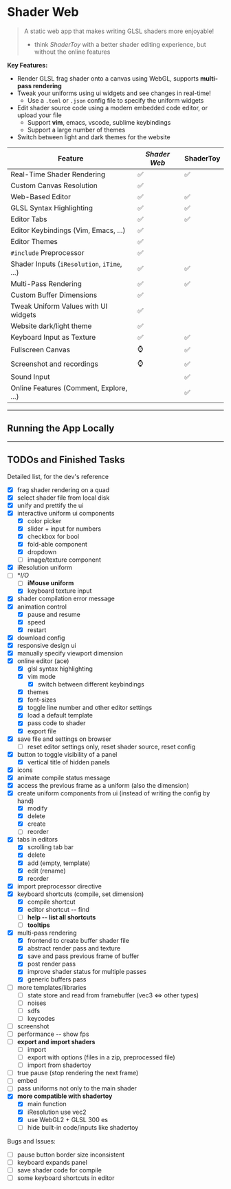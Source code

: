 # Shader Web

> A static web app that makes writing GLSL shaders more enjoyable!
> - think _ShaderToy_ with a better shader editing experience, but without the online features

<!-- TODO: live demo -->

**Key Features:**

- Render GLSL frag shader onto a canvas using WebGL, supports **multi-pass rendering**
- Tweak your uniforms using ui widgets and see changes in real-time!
    - Use a `.toml` or `.json` config file to specify the uniform widgets
- Edit shader source code using a modern embedded code editor, or upload your file
    - Support **vim**, emacs, vscode, sublime keybindings
    - Support a large number of themes
- Switch between light and dark themes for the website

| Feature                                     | ***Shader Web*** | ShaderToy |
|---------------------------------------------|------------------|-----------|
| Real-Time Shader Rendering                  | ✅                | ✅         |
| Custom Canvas Resolution                    | ✅                |           |
| Web-Based Editor                            | ✅                | ✅         |
| GLSL Syntax Highlighting                    | ✅                | ✅         |
| Editor Tabs                                 | ✅                | ✅         |
| Editor Keybindings (Vim, Emacs, ...)        | ✅                |           |
| Editor Themes                               | ✅                |           |
| `#include` Preprocessor                     | ✅                |           |
| Shader Inputs (`iResolution`, `iTime`, ...) | ✅                | ✅         |
| Multi-Pass Rendering                        | ✅                | ✅         |
| Custom Buffer Dimensions                    | ✅                |           |
| Tweak Uniform Values with UI widgets        | ✅                |           |
| Website dark/light theme                    | ✅                |           |
| Keyboard Input as Texture                   | ✅                | ✅         |
| Fullscreen Canvas                           | ⌚                | ✅         |
| Screenshot and recordings                   | ⌚                | ✅         |
| Sound Input                                 |                  | ✅         |
| Online Features (Comment, Explore, ...)     |                  | ✅         |

<!-- TODO: Screenshots -->

---

## Running the App Locally

---

## TODOs and Finished Tasks

Detailed list, for the dev's reference

- [x] frag shader rendering on a quad
- [x] select shader file from local disk
- [x] unify and prettify the ui
- [x] interactive uniform ui components
    - [x] color picker
    - [x] slider + input for numbers
    - [x] checkbox for bool
    - [x] fold-able component
    - [x] dropdown
    - [ ] image/texture component
- [x] iResolution uniform
- [ ] **I/O*
    - [ ] **iMouse uniform**
    - [x] keyboard texture input
- [x] shader compilation error message
- [x] animation control
    - [x] pause and resume
    - [x] speed
    - [x] restart
- [x] download config
- [x] responsive design ui
- [x] manually specify viewport dimension
- [x] online editor (ace)
    - [x] glsl syntax highlighting
    - [x] vim mode
        - [x] switch between different keybindings
    - [x] themes
    - [x] font-sizes
    - [x] toggle line number and other editor settings
    - [x] load a default template
    - [x] pass code to shader
    - [x] export file
- [x] save file and settings on browser
    - [ ] reset editor settings only, reset shader source, reset config
- [x] button to toggle visibility of a panel
    - [x] vertical title of hidden panels
- [x] icons
- [x] animate compile status message
- [x] access the previous frame as a uniform (also the dimension)
- [x] create uniform components from ui (instead of writing the config by hand)
    - [x] modify
    - [x] delete
    - [x] create
    - [ ] reorder
- [x] tabs in editors
    - [x] scrolling tab bar
    - [x] delete
    - [x] add (empty, template)
    - [x] edit (rename)
    - [x] reorder
- [x] import preprocessor directive
- [x] keyboard shortcuts (compile, set dimension)
    - [x] compile shortcut
    - [x] editor shortcut -- find
    - [ ] **help -- list all shortcuts**
    - [ ] **tooltips**
- [x] multi-pass rendering
    - [x] frontend to create buffer shader file
    - [x] abstract render pass and texture
    - [x] save and pass previous frame of buffer
    - [x] post render pass
    - [x] improve shader status for multiple passes
    - [x] generic buffers pass
- [ ] more templates/libraries
    - [ ] state store and read from framebuffer (vec3 <=> other types)
    - [ ] noises
    - [ ] sdfs
    - [ ] keycodes
- [ ] screenshot
- [ ] performance -- show fps
- [ ] **export and import shaders**
    - [ ] import
    - [ ] export with options (files in a zip, preprocessed file)
    - [ ] import from shadertoy
- [ ] true pause (stop rendering the next frame)
- [ ] embed
- [ ] pass uniforms not only to the main shader
- [x] **more compatible with shadertoy**
    - [x] main function
    - [x] iResolution use vec2
    - [x] use WebGL2 + GLSL 300 es
    - [ ] hide built-in code/inputs like shadertoy

Bugs and Issues:

- [ ] pause button border size inconsistent
- [ ] keyboard expands panel
- [ ] save shader code for compile
- [ ] some keyboard shortcuts in editor